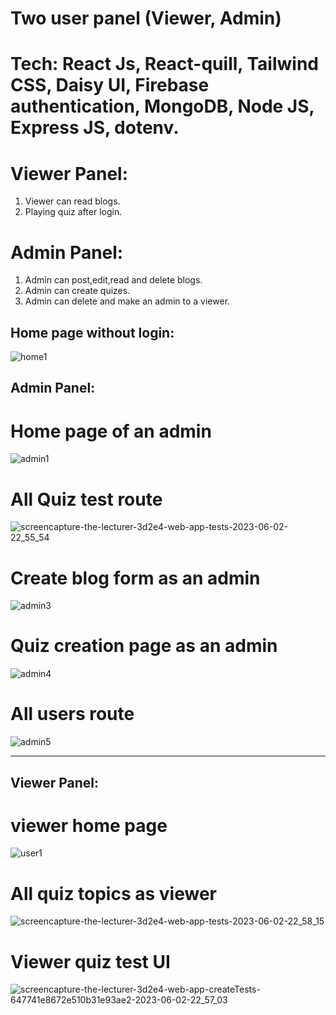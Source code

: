 
# Two user panel (Viewer, Admin)
# Tech: React Js, React-quill, Tailwind CSS, Daisy UI, Firebase authentication, MongoDB, Node JS, Express JS, dotenv.

# Viewer Panel:
1. Viewer can read blogs.
2. Playing quiz after login.

# Admin Panel:
1. Admin can post,edit,read and delete blogs.
2. Admin can create quizes.
3. Admin can delete and make an admin to a viewer.


## Home page without login:

![home1](https://github.com/gourabBD/the-lecturer-client/assets/67328861/d4194260-e379-4e7c-b847-47786a617f67)


## Admin Panel:

# Home page of an admin

![admin1](https://github.com/gourabBD/the-lecturer-client/assets/67328861/d07d0c43-2aae-41c3-adc5-4809edd7cc2a)


# All Quiz test route

![screencapture-the-lecturer-3d2e4-web-app-tests-2023-06-02-22_55_54](https://github.com/gourabBD/the-lecturer-client/assets/67328861/078b5a0a-62bd-46ca-8f04-31d296c8f85e)



# Create blog form as an admin

![admin3](https://github.com/gourabBD/the-lecturer-client/assets/67328861/3f451d88-d874-40b4-8cbf-88a2fbc863e5)

# Quiz creation page as an admin

![admin4](https://github.com/gourabBD/the-lecturer-client/assets/67328861/e9a5e5d8-8c8a-43bc-9737-e45d5f4c05c8)


# All users route
![admin5](https://github.com/gourabBD/the-lecturer-client/assets/67328861/39336eee-c109-44c3-8813-4d27456485cd)

---------------------------------------------------------------------------------------------------------------------------------------
## Viewer Panel:

 # viewer home page
 ![user1](https://github.com/gourabBD/the-lecturer-client/assets/67328861/5a083f3d-d77d-4f91-8581-30fa17b02e4c)

# All quiz topics as viewer


![screencapture-the-lecturer-3d2e4-web-app-tests-2023-06-02-22_58_15](https://github.com/gourabBD/the-lecturer-client/assets/67328861/d2531549-c3e1-48c0-88a6-e3ebdce7272d)



# Viewer quiz test UI

![screencapture-the-lecturer-3d2e4-web-app-createTests-647741e8672e510b31e93ae2-2023-06-02-22_57_03](https://github.com/gourabBD/the-lecturer-client/assets/67328861/12352311-567a-4013-82b3-ce30bdb2da78)


 
 
